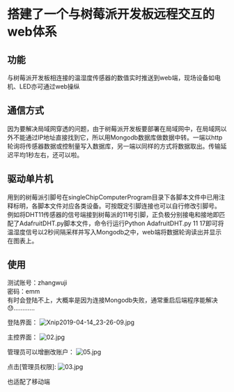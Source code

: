 # 搭建了一个与树莓派开发板远程交互的web体系
## 功能
与树莓派开发板相连接的温湿度传感器的数值实时推送到web端，现场设备如电机、LED亦可通过web操纵
## 通信方式
因为要解决局域网穿透的问题，由于树莓派开发板要部署在局域网中，在局域网以外不能通过IP地址直接找到它，所以用Mongodb数据库做数据中转。一端以http轮询将传感器数据或控制量写入数据库，另一端以同样的方式将数据取出。传输延迟平均1秒左右，还可以啦。
## 驱动单片机
用到的树莓派引脚号在singleChipComputerProgram目录下各脚本文件中已用注释标明，各脚本文件对应各类设备。可按既定引脚连接也可以自行修改引脚号。
例如将DHT11传感器的信号端接到树莓派的11号引脚，正负极分别接电和接地即匹配了AdafruitDHT.py脚本文件，命令行运行Python AdafruitDHT.py 11 17即可将温湿度信号以2秒间隔采样并写入Mongodb之中，web端将数据轮询读出并显示在图表上。
## 使用
测试账号：zhangwuji   
密码：emm   
有时会登陆不上，大概率是因为连接Mongodb失败，通常重启后端程序能解决😓…………


登陆界面：
![Xnip2019-04-14_23-26-09.jpg](https://i.loli.net/2019/05/04/5ccd94418be6c.jpg)


主控界面：
![02.jpg](https://i.loli.net/2019/05/04/5ccd944194d22.jpg)


管理员可以增删改账户：
![05.jpg](https://i.loli.net/2019/05/04/5ccd944197143.jpg)


点击[管理员权限]:
![03.jpg](https://i.loli.net/2019/05/04/5ccd944169b79.jpg)

也适配了移动端
